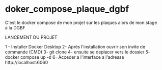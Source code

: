 # doker_compose_plaque_dgbf
C'est le docker compose de mon projet sur les plaques alors de mon stage à la DGBF

LANCEMENT DU PROJET 

1 - Installer Docker Desktop 
2- Après l'installation ouvrir son invite de commande (CMD)
3- git clone 
4- ensuite se deplacer vers le dossier
5- docker compose up -d
6- Acceder a l'interface a l'adresse http://localhost:6060
